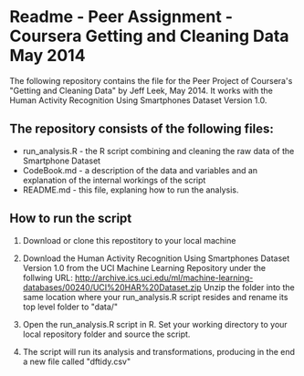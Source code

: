 Readme - Peer Assignment - Coursera Getting and Cleaning Data May 2014
========================================================

The following repository contains the file for the Peer Project of Coursera's "Getting and Cleaning Data" by Jeff Leek, May 2014. It works with the Human Activity Recognition Using Smartphones Dataset Version 1.0. 

The repository consists of the following files: 
----------------------------------------------

* run_analysis.R  - the R script combining and cleaning the raw data of the Smartphone Dataset
* CodeBook.md     - a description of the data and variables and an explanation of the internal workings of the script
* README.md       - this file, explaning how to run the analysis. 


How to run the script
---------------------

1. Download or clone this repostitory to your local machine

2. Download the Human Activity Recognition Using Smartphones Dataset Version 1.0 from the UCI Machine Learning Repository under the follwing URL: http://archive.ics.uci.edu/ml/machine-learning-databases/00240/UCI%20HAR%20Dataset.zip Unzip the folder into the same location where your run_analysis.R script resides and rename its top level folder to "data/"

3. Open the run_analysis.R script in R. Set your working directory to your local repository folder and source the script. 

4. The script will run its analysis and transformations, producing in the end a new file called "dftidy.csv"


